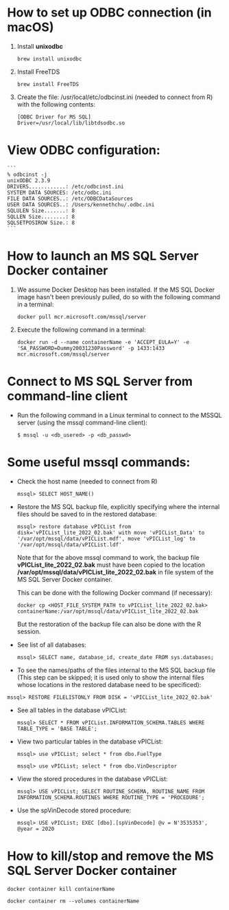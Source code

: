 
# How to set up ODBC connection (in macOS)

1.  Install **unixodbc**

    ```
    brew install unixodbc
    ```

1.  Install FreeTDS

    ```
    brew install FreeTDS
    ```

1.  Create the file: /usr/local/etc/odbcinst.ini (needed to connect from R) with the following contents:

    ```
    [ODBC Driver for MS SQL]
    Driver=/usr/local/lib/libtdsodbc.so
    ```

# View ODBC configuration:

    ```
    % odbcinst -j                                 
    unixODBC 2.3.9
    DRIVERS............: /etc/odbcinst.ini
    SYSTEM DATA SOURCES: /etc/odbc.ini
    FILE DATA SOURCES..: /etc/ODBCDataSources
    USER DATA SOURCES..: /Users/kennethchu/.odbc.ini
    SQLULEN Size.......: 8
    SQLLEN Size........: 8
    SQLSETPOSIROW Size.: 8
    ```

# How to launch an MS SQL Server Docker container

1.  We assume Docker Desktop has been installed.
    If the MS SQL Docker image hasn't been previously pulled,
    do so with the following command in a terminal:

    ```
    docker pull mcr.microsoft.com/mssql/server
    ```

1.  Execute the following command in a terminal:

    ```
    docker run -d --name containerName -e 'ACCEPT_EULA=Y' -e 'SA_PASSWORD=Dummy20031230Password' -p 1433:1433 mcr.microsoft.com/mssql/server
    ```

# Connect to MS SQL Server from command-line client

*   Run the following command in a Linux terminal to connect to the MSSQL server (using the mssql command-line client):

    ```
    $ mssql -u <db_usered> -p <db_passwd>
    ```

# Some useful mssql commands:

*   Check the host name (needed to connect from R)

    ```
    mssql> SELECT HOST_NAME()
    ```

*   Restore the MS SQL backup file, explicitly specifying where the internal files should be saved to in the restored database:

    ```
    mssql> restore database vPICList from disk='vPICList_lite_2022_02.bak' with move 'vPICList_Data' to '/var/opt/mssql/data/vPICList.mdf', move 'vPICList_log' to '/var/opt/mssql/data/vPICList.ldf'
    ```

    Note that for the above mssql command to work,
    the backup file **vPICList_lite_2022_02.bak**
    must have been copied to the location
    **/var/opt/mssql/data/vPICList_lite_2022_02.bak**
    in file system of the MS SQL Server Docker container.

    This can be done with the following Docker command (if necessary):

    ```
    docker cp <HOST_FILE_SYSTEM_PATH to vPICList_lite_2022_02.bak> containerName:/var/opt/mssql/data/vPICList_lite_2022_02.bak
    ```

    But the restoration of the backup file can also be done with the R session.

*   See list of all databases:

    ```
    mssql> SELECT name, database_id, create_date FROM sys.databases;
    ```

*   To see the names/paths of the files internal to the MS SQL backup file
    (This step can be skipped; it is used only to show the internal files
    whose locations in the restored database need to be specificed):

   ```
   mssql> RESTORE FILELISTONLY FROM DISK = 'vPICList_lite_2022_02.bak'
   ```

*   See all tables in the database vPICList:

    ```
    mssql> SELECT * FROM vPICList.INFORMATION_SCHEMA.TABLES WHERE TABLE_TYPE = 'BASE TABLE';
    ```

*   View two particular tables in the database vPICList:

    ```
    mssql> use vPICList; select * from dbo.FuelType
    ```

    ```
    mssql> use vPICList; select * from dbo.VinDescriptor
    ````

*   View the stored procedures in the database vPICList:

    ```
    mssql> USE vPICList; SELECT ROUTINE_SCHEMA, ROUTINE_NAME FROM INFORMATION_SCHEMA.ROUTINES WHERE ROUTINE_TYPE = 'PROCEDURE';
    ```

*   Use the spVinDecode stored procedure:

    ```
    mssql> USE vPICList; EXEC [dbo].[spVinDecode] @v = N'3535353', @year = 2020
    ```

# How to kill/stop and remove the MS SQL Server Docker container

  ```
  docker container kill containerName
  ```
  ```
  docker container rm --volumes containerName
  ```
